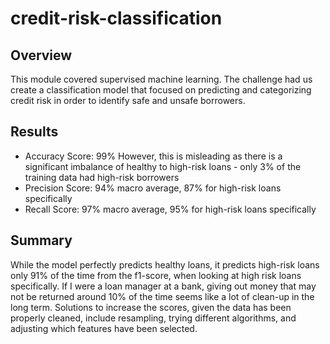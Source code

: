 # credit-risk-classification

## Overview 
This module covered supervised machine learning. The challenge had us create a classification model that focused on predicting and categorizing credit risk in order to identify safe and unsafe borrowers.

## Results
* Accuracy Score: 99% However, this is misleading as there is a significant imbalance of healthy to high-risk loans - only 3% of the training data had high-risk borrowers 
* Precision Score: 94% macro average, 87% for high-risk loans specifically
* Recall Score: 97% macro average, 95% for high-risk loans specifically

## Summary
While the model perfectly predicts healthy loans, it predicts high-risk loans only 91% of the time from the f1-score, when looking at high risk loans specifically. If I were a loan manager at a bank, giving out money that may not be returned around 10% of the time seems like a lot of clean-up in the long term. Solutions to increase the scores, given the data has been properly cleaned, include resampling, trying different algorithms, and adjusting which features have been selected.